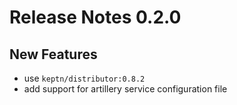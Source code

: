 # Release Notes 0.2.0

## New Features

- use `keptn/distributor:0.8.2`
- add support for artillery service configuration file
